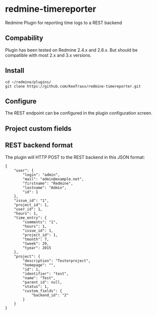 # redmine-timereporter
Redmine Plugin for reporting time logs to a REST backend

## Compability
Plugin has been tested on Redmine 2.4.x and 2.6.x. But should be compatible with most 2.x and 3.x versions.

## Install

    cd ~/redmine/plugins/
    git clone https://github.com/KeeTraxx/redmine-timereporter.git
    
## Configure
The REST endpoint can be configured in the plugin configuration screen.

## Project custom fields

## REST backend format
The plugin will HTTP POST to the REST backend in this JSON format:
 
    {
        "user": {
            "login": "admin",
            "mail": "admin@example.net",
            "firstname": "Redmine",
            "lastname": "Admin",
            "id": 1
        },
        "issue_id": "1",
        "project_id": 1,
        "user_id": 1,
        "hours": 1,
        "time_entry": {
            "comments": "1",
            "hours": 1,
            "issue_id": 1,
            "project_id": 1,
            "tmonth": 7,
            "tweek": 29,
            "tyear": 2015
        },
        "project": {
            "description": "Testerproject",
            "homepage": "",
            "id": 1,
            "identifier": "test",
            "name": "Test",
            "parent_id": null,
            "status": 1,
            "custom_fields": {
                "backend_id": "2"
            }
        }
    }
